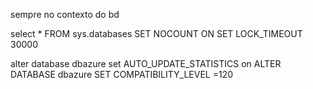 sempre no contexto do bd

select * FROM sys.databases
SET NOCOUNT ON
SET LOCK_TIMEOUT 30000


alter database dbazure set AUTO_UPDATE_STATISTICS on
ALTER DATABASE dbazure SET COMPATIBILITY_LEVEL =120